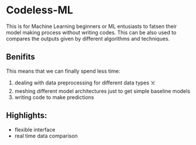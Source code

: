 # Codeless-ML
This is for Machine Learning beginners or ML entusiasts to fatsen their model making process without writing codes.
This can be also used to compares the outputs given by different algorithms and techniques.

## Benifits
This means that we can finally spend less time:

1. dealing with data preprocessing for different data types ☠️
2.  meshing different model architectures just to get simple baseline models
3.  writing code to make predictions

## Highlights:
- flexible interface
- real time data comparison

